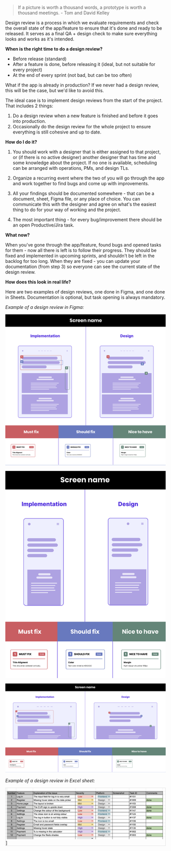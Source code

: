 > If a picture is worth a thousand words, a prototype is worth a thousand meetings. - Tom and David Kelley

Design review is a process in which we evaluate requirements and check the overall state of the app/feature to ensure that it's done and ready to be released. It serves as a final QA + design check to make sure everything looks and works as it's intended.

**When is the right time to do a design review?**

- Before release (standard)
- After a feature is done, before releasing it (ideal, but not suitable for every project)
- At the end of every sprint (not bad, but can be too often)

What if the app is already in production? If we never had a design review, this will be the case, but we'd like to avoid this.

The ideal case is to implement design reviews from the start of the project. That includes 2 things:

1. Do a design review when a new feature is finished and before it goes into production.
2. Occasionally do the design review for the whole project to ensure everything is still cohesive and up to date.

**How do I do it?**

1. You should work with a designer that is either assigned to that project, or (if there is no active designer) another designer that has time and some knowledge about the project. If no one is available, scheduling can be arranged with operations, PMs, and design TLs.

2. Organize a recurring event where the two of you will go through the app and work together to find bugs and come up with improvements.

3. All your findings should be documented somewhere - that can be a document, sheet, Figma file, or any place of choice. You can communicate this with the designer and agree on what's the easiest thing to do for your way of working and the project.

4. The most important thing - for every bug/improvement there should be an open Productive/Jira task.

**What now?**

When you've gone through the app/feature, found bugs and opened tasks for them - now all there is left is to follow their progress. They should be fixed and implemented in upcoming sprints, and shouldn't be left in the backlog for too long. When they are fixed - you can update your documentation (from step 3) so everyone can see the current state of the design review.

**How does this look in real life?**

Here are two examples of design reviews, one done in Figma, and one done in Sheets. Documentation is optional, but task opening is always mandatory.

*Example of a design review in Figma:*

![Design review figma](/img/designreview_15.png)

![Design review figma 2](/img/designreview_16.png)

![Design review figma 3](/img/designreview_17.png)



*Example of a design review in Excel sheet:*

<span style="display:block; border: 1px solid #e0e0e0; margin-left:auto; margin-right:auto;">![design_review_in_excel.png](/img/design_review_in_excel.png)]</span>

